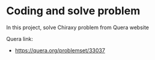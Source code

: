 # Coding and solve problem

In this project, solve Chiraxy problem from Quera website

Quera link:
- https://quera.org/problemset/33037